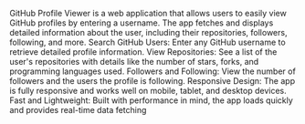 GitHub Profile Viewer is a web application that allows users to easily view GitHub profiles by entering a username. 
The app fetches and displays detailed information about the user, including their repositories, followers, following, and more.
Search GitHub Users: Enter any GitHub username to retrieve detailed profile information.
View Repositories: See a list of the user's repositories with details like the number of stars, forks, and programming languages used.
Followers and Following: View the number of followers and the users the profile is following.
Responsive Design: The app is fully responsive and works well on mobile, tablet, and desktop devices.
Fast and Lightweight: Built with performance in mind, the app loads quickly and provides real-time data fetching
